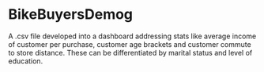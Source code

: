 # BikeBuyersDemog
A .csv file developed into a dashboard addressing stats like average income of customer per purchase, customer age brackets and customer commute to store distance.  These can be differentiated by marital status and level of education.
